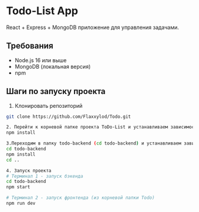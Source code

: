 # Todo-List App

React + Express + MongoDB приложение для управления задачами.

## Требования
- Node.js 16 или выше
- MongoDB (локальная версия)
- npm

## Шаги по запуску проекта

1. Клонировать репозиторий
```bash
git clone https://github.com/Flaxxylod/Todo.git

2. Перейти к корневой папке проекта ToDo-List и устанавливаем зависимости фронтенда:
npm install

3.Переходим в папку todo-backend (cd todo-backend) и устанавливаем зависимости бэкенда:
cd todo-backend
npm install
cd ..

4. Запуск проекта
# Терминал 1 - запуск бэкенда
cd todo-backend
npm start

# Терминал 2 - запуск фронтенда (из корневой папки Todo)
npm run dev
